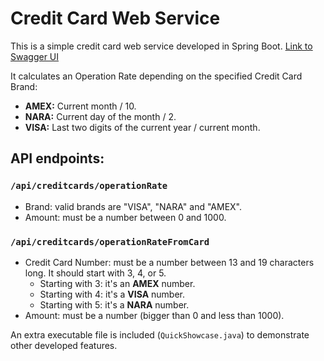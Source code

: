 # Credit Card Web Service

This is a simple credit card web service developed in Spring Boot.
[Link to Swagger UI](http://18.191.149.160/swagger-ui/index.html)

It calculates an Operation Rate depending on the specified Credit Card Brand:

- **AMEX:** Current month / 10.
- **NARA:** Current day of the month / 2.
- **VISA:** Last two digits of the current year / current month.

## API endpoints:

### `/api/creditcards/operationRate`
- Brand: valid brands are "VISA", "NARA" and "AMEX".
- Amount: must be a number between 0 and 1000.

### `/api/creditcards/operationRateFromCard`
- Credit Card Number: must be a number between 13 and 19 characters long. It should start with 3, 4, or 5.
  - Starting with 3: it's an **AMEX** number.
  - Starting with 4: it's a **VISA** number.
  - Starting with 5: it's a **NARA** number.
- Amount: must be a number (bigger than 0 and less than 1000).

An extra executable file is included (`QuickShowcase.java`) to demonstrate other developed features.

